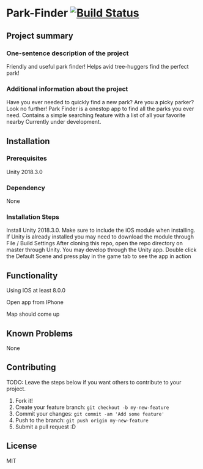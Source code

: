 # Park-Finder [![Build Status](https://travis-ci.org/ucsb-cs48-w19/6pm-park-finder.svg?branch=master)](https://travis-ci.org/ucsb-cs48-w19/6pm-park-finder) 

## Project summary

### One-sentence description of the project

Friendly and useful park finder! Helps avid tree-huggers find the perfect park!

### Additional information about the project

Have you ever needed to quickly find a new park? Are you a picky parker? Look no further! Park Finder is a onestop app to find all the parks you ever need. Contains a simple searching feature with a list of all your favorite nearby Currently under development.

## Installation

### Prerequisites

Unity 2018.3.0

### Dependency

None

### Installation Steps

Install Unity 2018.3.0. Make sure to include the iOS module when installing. 
If Unity is already installed you may need to download the module through File / Build Settings 
After cloning this repo, open the repo directory on master through Unity. You may develop through the Unity app. 
Double click the Default Scene and press play in the game tab to see the app in action 

## Functionality

Using IOS at least 8.0.0

Open app from IPhone

Map should come up

## Known Problems

None

## Contributing

TODO: Leave the steps below if you want others to contribute to your project.

1. Fork it!
2. Create your feature branch: `git checkout -b my-new-feature`
3. Commit your changes: `git commit -am 'Add some feature'`
4. Push to the branch: `git push origin my-new-feature`
5. Submit a pull request :D

## License

MIT

